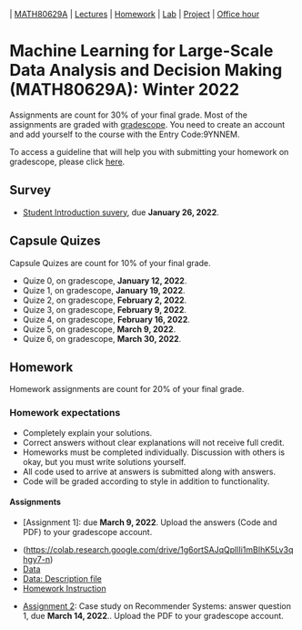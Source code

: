 | [MATH80629A](main.md) | [Lectures](lectures.md) | [Homework](homework.md) | [Lab](lab.md) | [Project](project.md) | [Office hour](office_hr.md)
# Machine Learning for Large-Scale Data Analysis and Decision Making (MATH80629A): Winter 2022

Assignments are count for 30% of your final grade. Most of the assignments are graded with [gradescope](https://www.gradescope.ca/courses/6006). You need to create an account and add yourself to the course with the Entry Code:9YNNEM.

To access a guideline that will help you with submitting your homework on gradescope, please click [here](https://gradescope-static-assets.s3-us-west-2.amazonaws.com/help/submitting_hw_guide.pdf).

## Survey
- [Student Introduction suvery](https://forms.gle/xx1zMAEQUnhYKnin8), due **January 26, 2022**.

## Capsule Quizes 
Capsule Quizes are count for 10% of your final grade.
- Quize 0, on gradescope, **January 12, 2022**.
- Quize 1, on gradescope, **January 19, 2022**. 
- Quize 2, on gradescope, **February 2, 2022**.
- Quize 3, on gradescope, **February 9, 2022**. 
- Quize 4, on gradescope, **February 16, 2022**.  
- Quize 5, on gradescope, **March 9, 2022**.  
- Quize 6, on gradescope, **March 30, 2022**. 

## Homework
Homework assignments are count for 20% of your final grade.

### Homework expectations
- Completely explain your solutions. 
- Correct answers without clear explanations will not receive full credit.
- Homeworks must be completed individually. Discussion with others is okay, but you must write solutions yourself.
- All code used to arrive at answers is submitted along with answers.
- Code will be graded according to style in addition to functionality.

#### Assignments
- [Assignment 1]: due **March 9, 2022**. Upload the answers (Code and PDF) to your gradescope account. 

* (https://colab.research.google.com/drive/1g6ortSAJqQpllIi1mBIhK5Lv3qhgy7-n)
* [Data](https://github.com/gfarnadi/gfarnadi.github.io/blob/master/courses/ML/assignments/data/pollution.csv)
* [Data: Description file](https://github.com/gfarnadi/gfarnadi.github.io/blob/master/courses/ML/assignments/data/pollution.txt)
* [Homework Instruction](https://github.com/gfarnadi/gfarnadi.github.io/blob/master/courses/MLW2022/assignments/HW-1-Instructions.pdf)

- [Assignment 2](http://www.cs.toronto.edu/~lcharlin/courses/80-629/case_Decathlon-preparation.pdf): Case study on Recommender Systems: answer question 1, due **March 14, 2022**.. Upload the PDF to your gradescope account.





